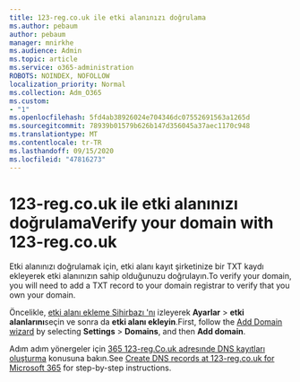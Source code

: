 ```yaml
---
title: 123-reg.co.uk ile etki alanınızı doğrulama
ms.author: pebaum
author: pebaum
manager: mnirkhe
ms.audience: Admin
ms.topic: article
ms.service: o365-administration
ROBOTS: NOINDEX, NOFOLLOW
localization_priority: Normal
ms.collection: Adm_O365
ms.custom:
- "1"
ms.openlocfilehash: 5fd4ab38926024e704346dc07552691563a1265d
ms.sourcegitcommit: 78939b01579b626b147d356045a37aec1170c948
ms.translationtype: MT
ms.contentlocale: tr-TR
ms.lasthandoff: 09/15/2020
ms.locfileid: "47816273"
---
```

# <a name="verify-your-domain-with-123-regcouk"></a><span data-ttu-id="63a23-102">123-reg.co.uk ile etki alanınızı doğrulama</span><span class="sxs-lookup"><span data-stu-id="63a23-102">Verify your domain with 123-reg.co.uk</span></span>

<span data-ttu-id="63a23-103">Etki alanınızı doğrulamak için, etki alanı kayıt şirketinize bir TXT kaydı ekleyerek etki alanınızın sahip olduğunuzu doğrulayın.</span><span class="sxs-lookup"><span data-stu-id="63a23-103">To verify your domain, you will need to add a TXT record to your domain registrar to verify that you own your domain.</span></span> 

<span data-ttu-id="63a23-104">Öncelikle, [etki alanı ekleme Sihirbazı 'nı](https://admin.microsoft.com/Adminportal#/Domains) izleyerek **Ayarlar** \> **etki alanlarını**seçin ve sonra da **etki alanı ekleyin**.</span><span class="sxs-lookup"><span data-stu-id="63a23-104">First, follow the [Add Domain wizard](https://admin.microsoft.com/Adminportal#/Domains) by selecting **Settings** \> **Domains**, and then **Add domain**.</span></span>
  
<span data-ttu-id="63a23-105">Adım adım yönergeler için [365 123-reg.Co.uk adresınde DNS kayıtları oluşturma](https://docs.microsoft.com/microsoft-365/admin/dns/create-dns-records-at-123-reg-co-uk) konusuna bakın.</span><span class="sxs-lookup"><span data-stu-id="63a23-105">See [Create DNS records at 123-reg.co.uk for Microsoft 365](https://docs.microsoft.com/microsoft-365/admin/dns/create-dns-records-at-123-reg-co-uk) for step-by-step instructions.</span></span>